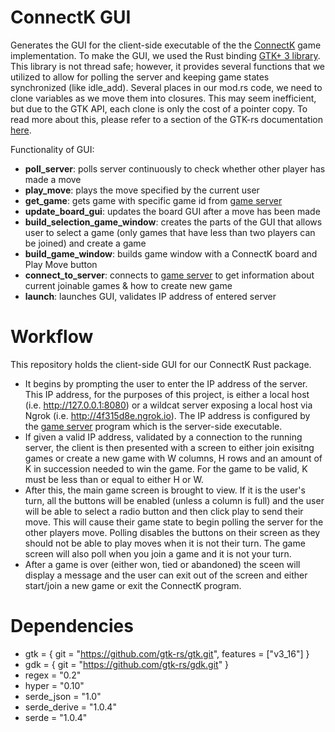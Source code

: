 # ConnectK GUI

Generates the GUI for the client-side executable of the the [ConnectK](https://github.com/eecs395rust/ConnectFour) game implementation. To make the GUI, we used the Rust binding [GTK+ 3 library](http://gtk-rs.org/docs/gtk/index.html). This library is not thread safe; however, it provides several functions that we utilized to allow for polling the server and keeping game states synchronized (like idle_add). Several places in our mod.rs code, we need to clone variables as we move them into closures. This may seem inefficient, but due to the GTK API, each clone is only the cost of a pointer copy. To read more about this, please refer to a section of the GTK-rs documentation [here](http://gtk-rs.org/tuto/closures).

Functionality of GUI:
* **poll_server**: polls server continuously to check whether other player has made a move
* **play_move**: plays the move specified by the current user
* **get_game**: gets game with specific game id from [game server](https://github.com/mmgeorge/game_server)
* **update_board_gui**: updates the board GUI after a move has been made
* **build_selection_game_window**: creates the parts of the GUI that allows user to select a game (only games that have less than two players can be joined) and create a game
* **build_game_window**: builds game window with a ConnectK board and Play Move button
* **connect_to_server**: connects to [game server](https://github.com/mmgeorge/game_server) to get information about current joinable games & how to create new game
* **launch**: launches GUI, validates IP address of entered server


# Workflow

This repository holds the client-side GUI for our ConnectK Rust package. 

* It begins by prompting the user to enter the IP address of the server. This IP address, for the purposes of this project, is either a local host (i.e. http://127.0.0.1:8080) or a wildcat server exposing a local host via Ngrok (i.e. http://4f315d8e.ngrok.io). The IP address is configured by the [game server](https://github.com/mmgeorge/game_server) program which is the server-side executable. 
* If given a valid IP address, validated by a connection to the running server, the client is then presented with a screen to either join exisitng games or create a new game with W columns, H rows and an amount of K in succession needed to win the game. For the game to be valid, K must be less than or equal to either H or W. 
* After this, the main game screen is brought to view. If it is the user's turn, all the buttons will be enabled (unless a column is full) and the user will be able to select a radio button and then click play to send their move. This will cause their game state to begin polling the server for the other players move. Polling disables the buttons on their screen as they should not be able to play moves when it is not their turn. The game screen will also poll when you join a game and it is not your turn. 
* After a game is over (either won, tied or abandoned) the sceen will display a message and the user can exit out of the screen and either start/join a new game or exit the ConnectK program. 

# Dependencies 
* gtk = { git = "https://github.com/gtk-rs/gtk.git", features = ["v3_16"] }
* gdk = { git = "https://github.com/gtk-rs/gdk.git" }
* regex = "0.2"         
* hyper = "0.10"           
* serde_json = "1.0"       
* serde_derive = "1.0.4"   
* serde = "1.0.4" 

